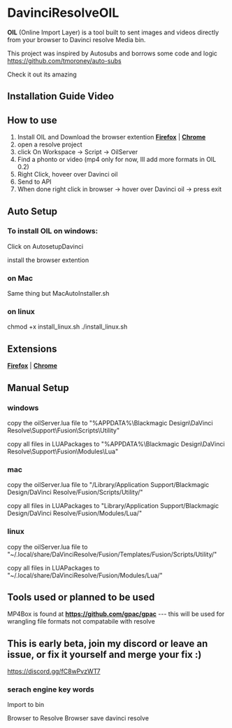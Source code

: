 # DavinciResolveOIL
**OIL** (Online Import Layer) is a tool built to sent images and videos directly from your browser to Davinci resolve Media bin.

This project was inspired by Autosubs and borrows some code and logic
https://github.com/tmoroney/auto-subs

Check it out its amazing


## Installation Guide Video 



## How to use
1. Install OIL and Download the browser extention **[Firefox](https://addons.mozilla.org/en-US/firefox/addon/davinchi-oil/)** | **[Chrome](https://chromewebstore.google.com/detail/davinchi-oil/akjgkdnifpjpjkhfajnmbeegkkaipeko?authuser=0&hl=en)**
2. open a resolve project
3. click On Workspace -> Script -> OilServer
4. Find a phonto or video (mp4 only for now, Ill add more formats in OIL 0.2)
5. Right Click, hoveer over Davinci oil
6. Send to API
7. When done right click in browser -> hover over Davinci oil -> press exit
   
## Auto Setup

### To install OIL on windows:
Click on AutosetupDavinci

install the browser extention 

### on Mac
Same thing but MacAutoInstaller.sh

### on linux 
chmod +x install_linux.sh
./install_linux.sh


## Extensions

**[Firefox](https://addons.mozilla.org/en-US/firefox/addon/davinchi-oil/)** | **[Chrome](https://chromewebstore.google.com/detail/davinchi-oil/akjgkdnifpjpjkhfajnmbeegkkaipeko?authuser=0&hl=en)**


 
## Manual Setup
### windows
copy the oilServer.lua file to "%APPDATA%\Blackmagic Design\DaVinci Resolve\Support\Fusion\Scripts\Utility\"

copy all files in LUAPackages to "%APPDATA%\Blackmagic Design\DaVinci Resolve\Support\Fusion\Modules\Lua\"

### mac
copy the oilServer.lua file to "/Library/Application Support/Blackmagic Design/DaVinci Resolve/Fusion/Scripts/Utility/"

copy all files in LUAPackages to "Library/Application Support/Blackmagic Design/DaVinci Resolve/Fusion/Modules/Lua/"

### linux 
copy the oilServer.lua file to "~/.local/share/DaVinciResolve/Fusion/Templates/Fusion/Scripts/Utility/"

copy all files in LUAPackages to "~/.local/share/DaVinciResolve/Fusion/Modules/Lua/"



## Tools used or planned to be used
MP4Box is found at **https://github.com/gpac/gpac**  --- this will be used for wrangling file formats not compatabile with resolve

## This is early beta, join my discord or leave an issue, or fix it yourself and merge your fix :)
https://discord.gg/fC8wPvzWT7


### serach engine key words

Import to bin

Browser to Resolve
Browser save davinci resolve
